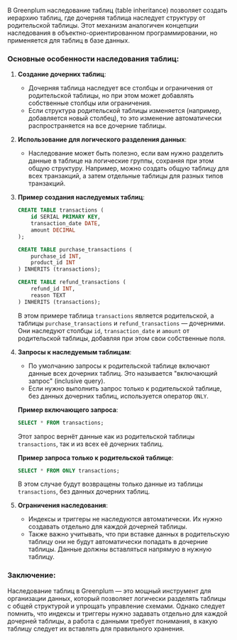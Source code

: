 В Greenplum наследование таблиц (table inheritance) позволяет создать иерархию таблиц, где дочерняя таблица наследует структуру от родительской таблицы. Этот механизм аналогичен концепции наследования в объектно-ориентированном программировании, но применяется для таблиц в базе данных.

### Основные особенности наследования таблиц:

1. **Создание дочерних таблиц**:
   - Дочерняя таблица наследует все столбцы и ограничения от родительской таблицы, но при этом может добавлять собственные столбцы или ограничения.
   - Если структура родительской таблицы изменяется (например, добавляется новый столбец), то это изменение автоматически распространяется на все дочерние таблицы.

2. **Использование для логического разделения данных**:
   - Наследование может быть полезно, если вам нужно разделить данные в таблице на логические группы, сохраняя при этом общую структуру. Например, можно создать общую таблицу для всех транзакций, а затем отдельные таблицы для разных типов транзакций.

3. **Пример создания наследуемых таблиц**:

   ```sql
   CREATE TABLE transactions (
       id SERIAL PRIMARY KEY,
       transaction_date DATE,
       amount DECIMAL
   );

   CREATE TABLE purchase_transactions (
       purchase_id INT,
       product_id INT
   ) INHERITS (transactions);

   CREATE TABLE refund_transactions (
       refund_id INT,
       reason TEXT
   ) INHERITS (transactions);
   ```

   В этом примере таблица `transactions` является родительской, а таблицы `purchase_transactions` и `refund_transactions` — дочерними. Они наследуют столбцы `id`, `transaction_date` и `amount` от родительской таблицы, добавляя при этом свои собственные поля.

4. **Запросы к наследуемым таблицам**:
   - По умолчанию запросы к родительской таблице включают данные всех дочерних таблиц. Это называется "включающий запрос" (inclusive query).
   - Если нужно выполнить запрос только к родительской таблице, без данных дочерних таблиц, используется оператор `ONLY`.

   **Пример включающего запроса**:

   ```sql
   SELECT * FROM transactions;
   ```

   Этот запрос вернёт данные как из родительской таблицы `transactions`, так и из всех её дочерних таблиц.

   **Пример запроса только к родительской таблице**:

   ```sql
   SELECT * FROM ONLY transactions;
   ```

   В этом случае будут возвращены только данные из таблицы `transactions`, без данных дочерних таблиц.

5. **Ограничения наследования**:
   - Индексы и триггеры не наследуются автоматически. Их нужно создавать отдельно для каждой дочерней таблицы.
   - Также важно учитывать, что при вставке данных в родительскую таблицу они не будут автоматически попадать в дочерние таблицы. Данные должны вставляться напрямую в нужную таблицу.

### Заключение:

Наследование таблиц в Greenplum — это мощный инструмент для организации данных, который позволяет логически разделять таблицы с общей структурой и упрощать управление схемами. Однако следует помнить, что индексы и триггеры нужно задавать отдельно для каждой дочерней таблицы, а работа с данными требует понимания, в какую таблицу следует их вставлять для правильного хранения.